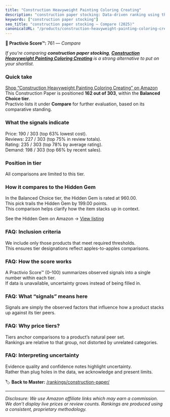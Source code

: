 ```yaml
---
title: "Construction Heavyweight Painting Coloring Creating"
description: "construction paper stocking: Data-driven ranking using the Practivio Score™. Positioned by quality, value, demand, findability, momentum."
keywords: ["construction paper stocking"]
seo_title: "construction paper stocking — Compare (2025)"
canonicalURL: "/products/construction-heavyweight-painting-coloring-creating-B0B37521J9/"
---
```


**🛒 Practivio Score™:** 761 — _Compare_


*If you're comparing **construction paper stocking**, **[Construction Heavyweight Painting Coloring Creating](https://www.amazon.com/dp/B0B37521J9?tag=practivio-20)** is a strong alternative to put on your shortlist.*
### Quick take
[Shop “Construction Heavyweight Painting Coloring Creating” on Amazon](https://www.amazon.com/dp/B0B37521J9?tag=practivio-20)
This Construction Paper is positioned **162 out of 303**, within the **Balanced Choice tier**.  
Practivio lists it under **Compare** for further evaluation, based on its comparative standing.

### What the signals indicate
Price: 190 / 303 (top 63% lowest cost).  
Reviews: 227 / 303 (top 75% in review totals).  
Rating: 235 / 303 (top 78% by average rating).  
Demand: 198 / 303 (top 66% by recent sales).

### Position in tier
All comparisons are limited to this tier.

### How it compares to the Hidden Gem
In the Balanced Choice tier, the Hidden Gem is rated at 960.00.  
This pick trails the Hidden Gem by 199.00 points.  
This comparison helps clarify how the item stacks up in context.  

See the Hidden Gem on Amazon → [View listing](https://www.amazon.com/dp/B01AW5V7PE?tag=practivio-20)

### FAQ: Inclusion criteria
We include only those products that meet required thresholds.  
This ensures tier designations reflect apples-to-apples comparisons.

### FAQ: How the score works
A Practivio Score™ (0–100) summarizes observed signals into a single number within each tier.  
If data is unavailable, uncertainty grows instead of being filled in.

### FAQ: What “signals” means here
Signals are simply the observed factors that influence how a product stacks up against its tier peers.

### FAQ: Why price tiers?
Tiers anchor comparisons to a product’s natural peer set.  
Rankings are relative to that group, not distorted by unrelated categories.

### FAQ: Interpreting uncertainty
Evidence quality and confidence notes highlight uncertainty.  
Rather than plug holes in the data, we acknowledge and present limits.

<!-- Missing template for Compare/CompareWithinPriceClass -->


🏷️ **Back to Master:** [/rankings/construction-paper/](/rankings/construction-paper/)

---
_Disclosure: We use Amazon affiliate links which may earn a commission. We don’t display live prices or review counts. Rankings are produced using a consistent, proprietary methodology._
